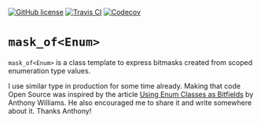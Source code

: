 [![GitHub license](https://img.shields.io/badge/license-MIT-blue.svg?maxAge=3600)](https://raw.githubusercontent.com/mpusz/mask_of/master/LICENSE)
[![Travis CI](https://img.shields.io/travis/mpusz/mask_of/master.svg)](https://travis-ci.org/mpusz/mask_of)
[![Codecov](https://img.shields.io/codecov/c/github/mpusz/mask_of/master.svg)](https://codecov.io/github/mpusz/mask_of?branch=master)

# `mask_of<Enum>`

`mask_of<Enum>` is a class template to express bitmasks created from scoped enumeration type values.

I use similar type in production for some time already. Making that code Open Source was inspired by the
article
[Using Enum Classes as Bitfields](https://www.justsoftwaresolutions.co.uk/cplusplus/using-enum-classes-as-bitfields.html)
by Anthony Williams. He also encouraged me to share it and write somewhere about it. Thanks Anthony!
